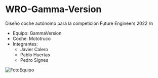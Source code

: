 # WRO-Gamma-Version
Diseño coche autónomo para la competición Future Engineers 2022 /n
* Equipo: GammaVersion
* Coche: Mototruco
* Integrantes:
  * Javier Calero
  * Pablo Huertas
  * Pedro Signes
  
![FotoEquipo](https://user-images.githubusercontent.com/100376253/175772085-2c6c82bf-9e69-456e-927b-e3cf1254dc0f.jpeg)
